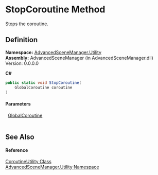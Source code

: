 # StopCoroutine Method


Stops the coroutine.



## Definition
**Namespace:** <a href="N_AdvancedSceneManager_Utility">AdvancedSceneManager.Utility</a>  
**Assembly:** AdvancedSceneManager (in AdvancedSceneManager.dll) Version: 0.0.0.0

**C#**
``` C#
public static void StopCoroutine(
	GlobalCoroutine coroutine
)
```



#### Parameters
<dl><dt>  <a href="T_AdvancedSceneManager_Utility_GlobalCoroutine">GlobalCoroutine</a></dt><dd> </dd></dl>

## See Also


#### Reference
<a href="T_AdvancedSceneManager_Utility_CoroutineUtility">CoroutineUtility Class</a>  
<a href="N_AdvancedSceneManager_Utility">AdvancedSceneManager.Utility Namespace</a>  
